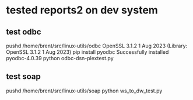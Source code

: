 # tested reports2 on dev system
## test odbc
pushd /home/brent/src/linux-utils/odbc
OpenSSL 3.1.2 1 Aug 2023 (Library: OpenSSL 3.1.2 1 Aug 2023)
pip install pyodbc
Successfully installed pyodbc-4.0.39
python odbc-dsn-plextest.py
## test soap
pushd /home/brent/src/linux-utils/soap
python ws_to_dw_test.py


